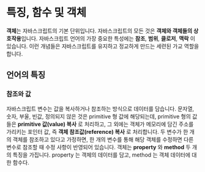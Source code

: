 # 특징, 함수 및 객체

**객체**는 자바스크립트의 기본 단위입니다. 자바스크립트의 모든 것은 **객체와 객체들의 상호작용**입니다. 
자바스크립트 언어의 가장 중요한 특성에는 **참조**, **범위**, **클로저**, **맥락** 이 있습니다. 이런 개념들은 자바스크립트를 유지하고 정교하게 만드는 세련된 가교 역할을 합니다. 

## 언어의 특징

### 참조와 값
자바스크립트 변수는 값을 복사하거나 참조하는 방식으로 데이터를 담습니다. 문자열, 숫자, 부울, 빈값, 정의되지 않은 것은 primitive 형 값에 해당되는데,  primitive 형의 값들은 **primitive 값(value) 복사** 로 처리하고, 그 외에는 객체가 메모리에 담긴 주소를 가리키는 포인터 값, 즉 **객체 참조값(reference) 복사**  로 처리합니다. 두 변수가 한 개의 객체를 참조하고 있다고 가정하면, 한 개의 변수를 통해 해당 객체를 수정하면 다른 변수로 참조할 때 수정 사항이 반영되어 있습니다. 
객체는 **property** 와 **method** 두 개의 특징을 가집니다.
property 는 객체의 데이터를 담고, method 는 객체 데이터에 대한 함수다.




<!--stackedit_data:
eyJoaXN0b3J5IjpbLTE4MDY2MDc3NTMsMTM1MjM2Mjg1NSwxOT
AyMDczMjkxLDY0MjYwMTE4NCwtMTQxNzA2OTU3OSwtMjA4ODc0
NjYxMl19
-->